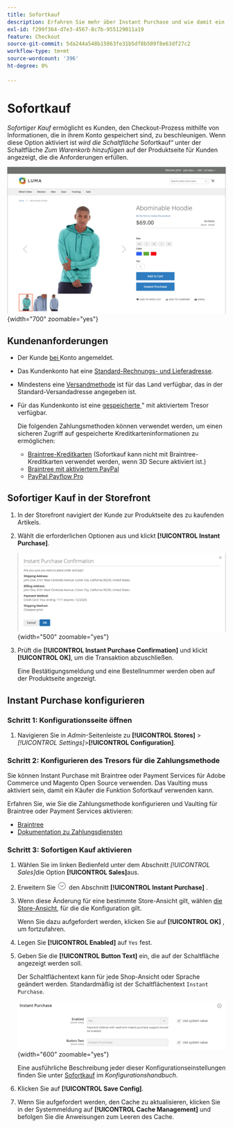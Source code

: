 ```yaml
---
title: Sofortkauf
description: Erfahren Sie mehr über Instant Purchase und wie damit ein schneller Checkout für registrierte Kundenkonten ermöglicht werden kann.
exl-id: f299f364-d7e3-4567-8c7b-955129011a19
feature: Checkout
source-git-commit: 5da244a548b15863fe31b5df8b509f8e63df27c2
workflow-type: tm+mt
source-wordcount: '396'
ht-degree: 0%

---
```


# Sofortkauf

_Sofortiger Kauf_ ermöglicht es Kunden, den Checkout-Prozess mithilfe von Informationen, die in ihrem Konto gespeichert sind, zu beschleunigen. Wenn diese Option aktiviert ist _wird die Schaltfläche_ Sofortkauf“ unter der Schaltfläche _Zum Warenkorb hinzufügen_ auf der Produktseite für Kunden angezeigt, die die Anforderungen erfüllen.

![Produktseite mit angezeigter Option „Sofortkauf“](./assets/storefront-checkout-instant-purchase.png){width="700" zoomable="yes"}

## Kundenanforderungen

- Der Kunde [ bei ](../customers/customer-sign-in.md) Konto angemeldet.

- Das Kundenkonto hat eine [Standard-Rechnungs- und Lieferadresse](../customers/account-dashboard-address-book.md).

- Mindestens eine [Versandmethode](delivery.md) ist für das Land verfügbar, das in der Standard-Versandadresse angegeben ist.

- Für das Kundenkonto ist eine [gespeicherte ](../stores-purchase/stored-payment-methods.md)&quot; mit aktiviertem Tresor verfügbar.

  Die folgenden Zahlungsmethoden können verwendet werden, um einen sicheren Zugriff auf gespeicherte Kreditkarteninformationen zu ermöglichen:

   - [Braintree-Kreditkarten](braintree.md) (Sofortkauf kann nicht mit Braintree-Kreditkarten verwendet werden, wenn 3D Secure aktiviert ist.)
   - [Braintree mit aktiviertem PayPal](braintree.md)
   - [PayPal Payflow Pro](paypal-payflow-pro.md)

## Sofortiger Kauf in der Storefront

1. In der Storefront navigiert der Kunde zur Produktseite des zu kaufenden Artikels.

1. Wählt die erforderlichen Optionen aus und klickt **[!UICONTROL Instant Purchase]**.

   ![Bestätigungsdialogfeld zur Bestätigung des Sofortkaufs](./assets/storefront-checkout-instant-purchase-confirmation.png){width="500" zoomable="yes"}

1. Prüft die **[!UICONTROL Instant Purchase Confirmation]** und klickt **[!UICONTROL OK]**, um die Transaktion abzuschließen.

   Eine Bestätigungsmeldung und eine Bestellnummer werden oben auf der Produktseite angezeigt.

## Instant Purchase konfigurieren

### Schritt 1: Konfigurationsseite öffnen

1. Navigieren Sie in _Admin_-Seitenleiste zu **[!UICONTROL Stores]** > _[!UICONTROL Settings]_>**[!UICONTROL Configuration]**.

### Schritt 2: Konfigurieren des Tresors für die Zahlungsmethode

Sie können Instant Purchase mit Braintree oder Payment Services für Adobe Commerce und Magento Open Source verwenden. Das Vaulting muss aktiviert sein, damit ein Käufer die Funktion Sofortkauf verwenden kann.

Erfahren Sie, wie Sie die Zahlungsmethode konfigurieren und Vaulting für Braintree oder Payment Services aktivieren:

- [Braintree](braintree.md)
- [Dokumentation zu Zahlungsdiensten](https://experienceleague.adobe.com/docs/commerce/payment-services/guide-overview.html?lang=de)

### Schritt 3: Sofortigen Kauf aktivieren

1. Wählen Sie im linken Bedienfeld unter dem Abschnitt _[!UICONTROL Sales]_&#x200B;die Option **[!UICONTROL Sales]**&#x200B;aus.

1. Erweitern Sie ![Erweiterungsauswahl](../assets/icon-display-expand.png) den Abschnitt **[!UICONTROL Instant Purchase]** .

1. Wenn diese Änderung für eine bestimmte Store-Ansicht gilt, wählen [die Store-Ansicht](../configuration-reference/scope-change.md#set-the-scope), für die die Konfiguration gilt.

   Wenn Sie dazu aufgefordert werden, klicken Sie auf **[!UICONTROL OK]** , um fortzufahren.

1. Legen Sie **[!UICONTROL Enabled]** auf `Yes` fest.

1. Geben Sie die **[!UICONTROL Button Text]** ein, die auf der Schaltfläche angezeigt werden soll.

   Der Schaltflächentext kann für jede Shop-Ansicht oder Sprache geändert werden. Standardmäßig ist der Schaltflächentext `Instant Purchase`.

   ![Konfiguration - Optionen für den Sofortkauf](../configuration-reference/sales/assets/sales-instant-purchase.png){width="600" zoomable="yes"}

   Eine ausführliche Beschreibung jeder dieser Konfigurationseinstellungen finden Sie unter [Sofortkauf](../configuration-reference/sales/sales.md#instant-purchase) im _Konfigurationshandbuch_.

1. Klicken Sie auf **[!UICONTROL Save Config]**.

1. Wenn Sie aufgefordert werden, den Cache zu aktualisieren, klicken Sie in der Systemmeldung auf **[!UICONTROL Cache Management]** und befolgen Sie die Anweisungen zum Leeren des Cache.

